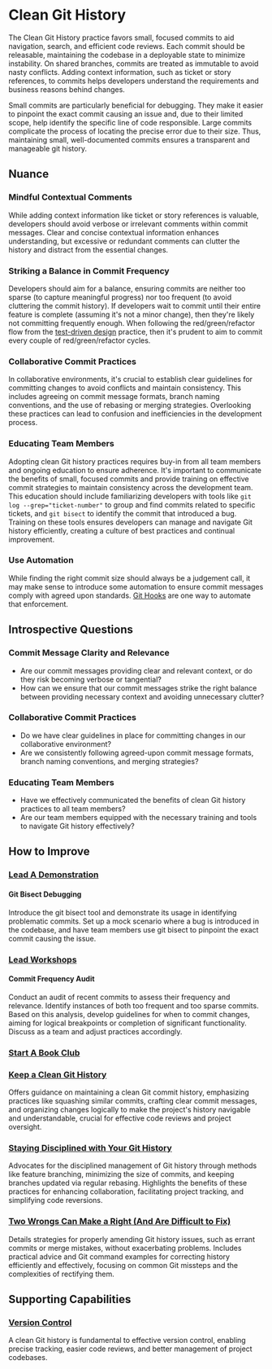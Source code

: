 # Clean Git History

The Clean Git History practice favors small, focused commits to aid navigation, search, and efficient code reviews. Each commit should be releasable, maintaining the codebase in a deployable state to minimize instability. On shared branches, commits are treated as immutable to avoid nasty conflicts. Adding context information, such as ticket or story references, to commits helps developers understand the requirements and business reasons behind changes.

Small commits are particularly beneficial for debugging. They make it easier to pinpoint the exact commit causing an issue and, due to their limited scope, help identify the specific line of code responsible. Large commits complicate the process of locating the precise error due to their size. Thus, maintaining small, well-documented commits ensures a transparent and manageable git history.

## Nuance

### Mindful Contextual Comments

While adding context information like ticket or story references is valuable, developers should avoid verbose or irrelevant comments within commit messages.
Clear and concise contextual information enhances understanding, but excessive or redundant comments can clutter the history and distract from the essential changes.

### Striking a Balance in Commit Frequency

Developers should aim for a balance, ensuring commits are neither too sparse (to capture meaningful progress) nor too frequent (to avoid cluttering the commit history).
If developers wait to commit until their entire feature is complete (assuming it's not a minor change), then they're likely not committing frequently enough.
When following the red/green/refactor flow from the [test-driven design](/practices/implement-test-driven-design.md) practice, then it's prudent to aim to commit every couple of red/green/refactor cycles.

### Collaborative Commit Practices

In collaborative environments, it's crucial to establish clear guidelines for committing changes to avoid conflicts and maintain consistency.
This includes agreeing on commit message formats, branch naming conventions, and the use of rebasing or merging strategies.
Overlooking these practices can lead to confusion and inefficiencies in the development process.

### Educating Team Members

Adopting clean Git history practices requires buy-in from all team members and ongoing education to ensure adherence.
It's important to communicate the benefits of small, focused commits and provide training on effective commit strategies to maintain consistency across the development team.
This education should include familiarizing developers with tools like `git log --grep="ticket-number"` to group and find commits related to specific tickets, and `git bisect` to identify the commit that introduced a bug.
Training on these tools ensures developers can manage and navigate Git history efficiently, creating a culture of best practices and continual improvement.

### Use Automation

While finding the right commit size should always be a judgement call, it may make sense to introduce some automation to ensure commit messages comply with agreed upon standards. [Git Hooks](https://git-scm.com/book/en/v2/Customizing-Git-An-Example-Git-Enforced-Policy#_an_example_git_enforced_policy) are one way to automate that enforcement.

## Introspective Questions

### Commit Message Clarity and Relevance

* Are our commit messages providing clear and relevant context, or do they risk becoming verbose or tangential?
* How can we ensure that our commit messages strike the right balance between providing necessary context and avoiding unnecessary clutter?

### Collaborative Commit Practices

* Do we have clear guidelines in place for committing changes in our collaborative environment?
* Are we consistently following agreed-upon commit message formats, branch naming conventions, and merging strategies?

### Educating Team Members

* Have we effectively communicated the benefits of clean Git history practices to all team members?
* Are our team members equipped with the necessary training and tools to navigate Git history effectively?

## How to Improve

### [Lead A Demonstration](/practices/lead-a-demonstration.md)

#### Git Bisect Debugging

Introduce the git bisect tool and demonstrate its usage in identifying problematic commits.
Set up a mock scenario where a bug is introduced in the codebase, and have team members use git bisect to pinpoint the exact commit causing the issue.

### [Lead Workshops](/practices/lead-workshops.md)

#### Commit Frequency Audit

Conduct an audit of recent commits to assess their frequency and relevance.
Identify instances of both too frequent and too sparse commits.
Based on this analysis, develop guidelines for when to commit changes, aiming for logical breakpoints or completion of significant functionality.
Discuss as a team and adjust practices accordingly.

### [Start A Book Club](/practices/start-a-book-club.md)

### [Keep a Clean Git History](https://simplabs.com/blog/2021/05/26/keeping-a-clean-git-history/)
Offers guidance on maintaining a clean Git commit history, emphasizing practices like squashing similar commits, crafting clear commit messages, and organizing changes logically to make the project's history navigable and understandable, crucial for effective code reviews and project oversight.

### [Staying Disciplined with Your Git History](https://8thlight.com/blog/makis-otman/2015/07/08/git-disciplined.html)
Advocates for the disciplined management of Git history through methods like feature branching, minimizing the size of commits, and keeping branches updated via regular rebasing. Highlights the benefits of these practices for enhancing collaboration, facilitating project tracking, and simplifying code reversions.

### [Two Wrongs Can Make a Right (And Are Difficult to Fix)](https://github.com/97-things/97-things-every-programmer-should-know/tree/master/en/thing_86)
Details strategies for properly amending Git history issues, such as errant commits or merge mistakes, without exacerbating problems. Includes practical advice and Git command examples for correcting history efficiently and effectively, focusing on common Git missteps and the complexities of rectifying them.

## Supporting Capabilities

### [Version Control](/capabilities/version-control.md)

A clean Git history is fundamental to effective version control, enabling precise tracking, easier code reviews, and better management of project codebases.

